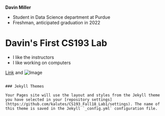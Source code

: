 **Davin Miller**
- Student in Data Science department at Purdue
- Freshman, anticipated graduation in 2022

# Davin's First CS193 Lab
- I like the instructors
- I like working on computers

[Link](url) and ![Image](src)
```

### Jekyll Themes

Your Pages site will use the layout and styles from the Jekyll theme you have selected in your [repository settings](https://github.com/kalutes/CS193_Fall18_Lab1/settings). The name of this theme is saved in the Jekyll `_config.yml` configuration file.
